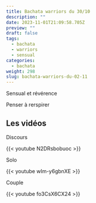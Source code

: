 ```yaml
---
title: Bachata warriors du 30/10
description: ""
date: 2023-11-01T21:09:58.705Z
preview: ""
draft: false
tags:
  - bachata
  - warriors
  - sensual
categories:
  - bachata
weight: 298
slug: bachata-warriors-du-02-11
---
```


Sensual et révérence

Penser à rerspirer

## Les vidéos

Discours

{{< youtube N2DRsbobuoc >}}

Solo

{{< youtube wIm-y6gbnXE >}}

Couple

{{< youtube fo3CsX6CX24 >}}

